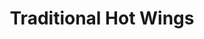 ---
title: "Traditional Hot Wings"
price: "$13.00"
category: "Appetizers"
img: "src/images/menu/burrito.jpg"
desc: "Served with celery sticks and ranch dressing"
---